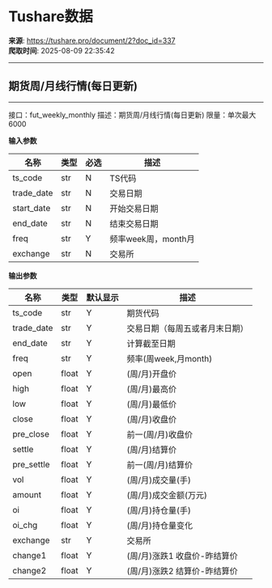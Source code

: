 # Tushare数据

**来源**: https://tushare.pro/document/2?doc_id=337  
**爬取时间**: 2025-08-09 22:35:42

---

## 期货周/月线行情(每日更新)

---

接口：fut\_weekly\_monthly
描述：期货周/月线行情(每日更新)
限量：单次最大6000

**输入参数**

| 名称 | 类型 | 必选 | 描述 |
| --- | --- | --- | --- |
| ts\_code | str | N | TS代码 |
| trade\_date | str | N | 交易日期 |
| start\_date | str | N | 开始交易日期 |
| end\_date | str | N | 结束交易日期 |
| freq | str | Y | 频率week周，month月 |
| exchange | str | N | 交易所 |

**输出参数**

| 名称 | 类型 | 默认显示 | 描述 |
| --- | --- | --- | --- |
| ts\_code | str | Y | 期货代码 |
| trade\_date | str | Y | 交易日期（每周五或者月末日期） |
| end\_date | str | Y | 计算截至日期 |
| freq | str | Y | 频率(周week,月month) |
| open | float | Y | (周/月)开盘价 |
| high | float | Y | (周/月)最高价 |
| low | float | Y | (周/月)最低价 |
| close | float | Y | (周/月)收盘价 |
| pre\_close | float | Y | 前一(周/月)收盘价 |
| settle | float | Y | (周/月)结算价 |
| pre\_settle | float | Y | 前一(周/月)结算价 |
| vol | float | Y | (周/月)成交量(手) |
| amount | float | Y | (周/月)成交金额(万元) |
| oi | float | Y | (周/月)持仓量(手) |
| oi\_chg | float | Y | (周/月)持仓量变化 |
| exchange | str | Y | 交易所 |
| change1 | float | Y | (周/月)涨跌1 收盘价-昨结算价 |
| change2 | float | Y | (周/月)涨跌2 结算价-昨结算价 |
